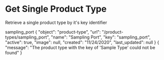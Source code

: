 # Get Single Product Type

Retrieve a single product type by it's key identifier

<api-endpoint openapi-path="./../api-spec/product-api/index.yaml" endpoint="/product-types/{ProductTypeKey}" method="GET" generate-samples="true">
<request>
<sample title="ProductTypeKey" lang="JSON">
sampling_port
</sample>
</request>
<response type="200">
<sample lang="JSON">
{
	"object": "product-type",
	"url": "/product-types/sampling_port",
	"name": "Sampling Port",
	"key": "sampling_port",
	"active": true,
	"image": null,
	"created": "11/24/2020",
	"last_updated": null
}
</sample>
</response>
<response type="404">
<sample lang="JSON">
{
    "message": "The product type with the key of 'Sample Type' could not be found" 
}
</sample>
</response>
</api-endpoint>
